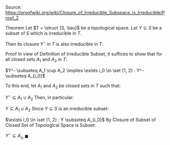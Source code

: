 # 

Source: https://proofwiki.org/wiki/Closure_of_Irreducible_Subspace_is_Irreducible/Proof_2

Theorem
Let $T = \struct {S, \tau}$ be a topological space.
Let $Y \subseteq S$ be a subset of $S$ which is irreducible in $T$.

Then its closure $Y^-$ in $T$ is also irreducible in $T$.


Proof
In view of Definition of Irreducible Subset, it suffices to show that for all closed sets $A_1$ and $A_2$ in $T$:

$Y^- \subseteq A_1 \cup A_2 \implies \exists i_0 \in \set {1, 2} : Y^- \subseteq A_{i_0}$

To this end, let $A_1$ and $A_2$ be closed sets in $T$ such that:

$Y^- \subseteq A_1 \cup A_2$
Then, in particular:

$Y \subseteq A_1 \cup A_2$
Since $Y \subseteq S$ is an irreducible subset:

$\exists i_0 \in \set {1, 2} : Y \subseteq A_{i_0}$
By Closure of Subset of Closed Set of Topological Space is Subset:

$Y^- \subseteq A_{i_0}$
$\blacksquare$





